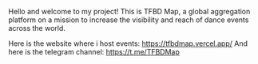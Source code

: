 Hello and welcome to my project! This is TFBD Map, a global aggregation platform on a mission to increase the visibility and reach of dance events across the world.

Here is the website where i host events: https://tfbdmap.vercel.app/
And here is the telegram channel: https://t.me/TFBDMap
